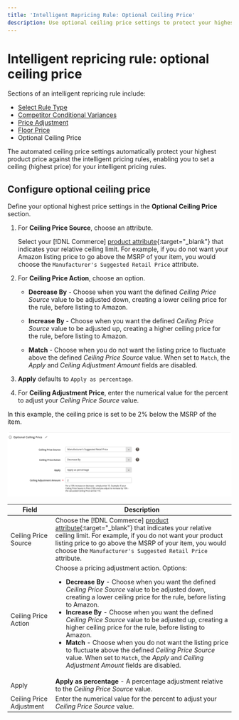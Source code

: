 ```yaml
---
title: 'Intelligent Repricing Rule: Optional Ceiling Price'
description: Use optional ceiling price settings to protect your highest product price against the intelligent pricing rules that manage your Amazon listings.
---
```


# Intelligent repricing rule: optional ceiling price

Sections of an intelligent repricing rule include:

- [Select Rule Type](./intelligent-repricing-rules.md)
- [Competitor Conditional Variances](./competitor-conditional-variances.md)
- [Price Adjustment](./price-adjustment.md)
- [Floor Price](./floor-price.md)
- Optional Ceiling Price

The automated ceiling price settings automatically protect your highest product price against the intelligent pricing rules, enabling you to set a ceiling (highest price) for your intelligent pricing rules.

## Configure optional ceiling price

Define your optional highest price settings in the **Optional Ceiling Price** section.

1. For **Ceiling Price Source**, choose an attribute.

   Select your [!DNL Commerce] [product attribute](https://docs.magento.com/user-guide/catalog/product-attributes.html){:target="_blank"} that indicates your relative ceiling limit. For example, if you do not want your Amazon listing price to go above the MSRP of your item, you would choose the `Manufacturer's Suggested Retail Price` attribute.

1. For **Ceiling Price Action**, choose an option.

   - **Decrease By** - Choose when you want the defined _Ceiling Price Source_ value to be adjusted down, creating a lower ceiling price for the rule, before listing to Amazon.

   - **Increase By** - Choose when you want the defined _Ceiling Price Source_ value to be adjusted up, creating a higher ceiling price for the rule, before listing to Amazon.

   - **Match** - Choose when you do not want the listing price to fluctuate above the defined _Ceiling Price Source_ value. When set to `Match`, the _Apply_ and _Ceiling Adjustment Amount_ fields are disabled.

1. **Apply** defaults to `Apply as percentage`.

1. For **Ceiling Adjustment Price**, enter the numerical value for the percent to adjust your _Ceiling Price Source_ value.

In this example, the ceiling price is set to be 2% below the MSRP of the item.

![Intelligent repricing rule - optional ceiling price](assets/ob-intelligent-price-rule-ceiling.png)

|Field |Description|
|---|---|
|Ceiling Price Source|Choose the [!DNL Commerce] [product attribute](https://docs.magento.com/user-guide/catalog/product-attributes.html){:target="_blank"} that indicates your relative ceiling limit. For example, if you do not want your product listing price to go above the MSRP of your item, you would choose the `Manufacturer's Suggested Retail Price` attribute. |
|Ceiling Price Action |Choose a pricing adjustment action. Options:<ul><li>**Decrease By** - Choose when you want the defined _Ceiling Price Source_ value to be adjusted down, creating a lower ceiling price for the rule, before listing to Amazon.</li><li>**Increase By** - Choose when you want the defined _Ceiling Price Source_ value to be adjusted up, creating a higher ceiling price for the rule, before listing to Amazon.</li><li>**Match** - Choose when you do not want the listing price to fluctuate above the defined _Ceiling Price Source_ value. When set to `Match`, the _Apply_ and _Ceiling Adjustment Amount_ fields are disabled.</li></ul> |
|Apply|**Apply as percentage** - A percentage adjustment relative to the _Ceiling Price Source_ value. |
|Ceiling Price Adjustment|Enter the numerical value for the percent to adjust your _Ceiling Price Source_ value. |
